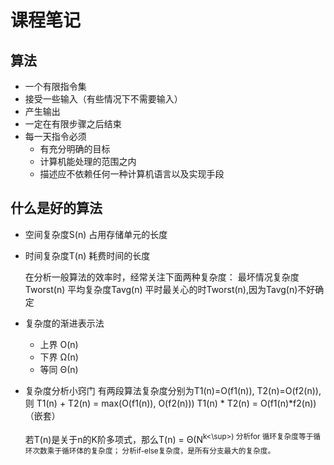 课程笔记
=============
算法
-------------
* 一个有限指令集
* 接受一些输入（有些情况下不需要输入）
* 产生输出
* 一定在有限步骤之后结束
* 每一天指令必须
  * 有充分明确的目标
  * 计算机能处理的范围之内
  * 描述应不依赖任何一种计算机语言以及实现手段
  
什么是好的算法
--------------
* 空间复杂度S(n)
    占用存储单元的长度
* 时间复杂度T(n)
    耗费时间的长度

    在分析一般算法的效率时，经常关注下面两种复杂度：
    最坏情况复杂度Tworst(n)
    平均复杂度Tavg(n)
    平时最关心的时Tworst(n),因为Tavg(n)不好确定
    
* 复杂度的渐进表示法
   * 上界 O(n)
   * 下界 Ω(n)
   * 等同 Θ(n)
* 复杂度分析小窍门
    有两段算法复杂度分别为T1(n)=O(f1(n)), T2(n)=O(f2(n)),则
    T1(n) + T2(n) = max(O(f1(n)), O(f2(n)))
    T1(n) * T2(n) = O(f1(n)*f2(n))    （嵌套）
    
    若T(n)是关于n的K阶多项式，那么T(n) = Θ(N<sup>k<\sup>)
    分析for 循环复杂度等于循环次数乘于循环体的复杂度；
    分析if-else复杂度，是所有分支最大的复杂度。
